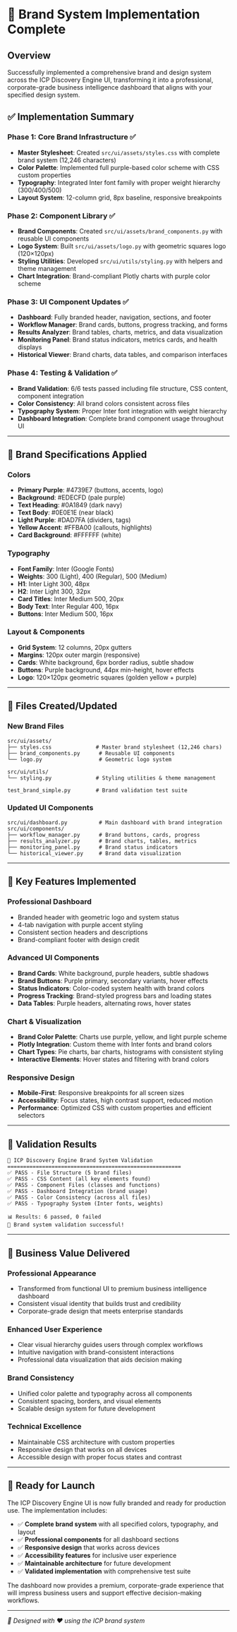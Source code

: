 # 🎨 Brand System Implementation Complete

## Overview

Successfully implemented a comprehensive brand and design system across the ICP Discovery Engine UI, transforming it into a professional, corporate-grade business intelligence dashboard that aligns with your specified design system.

## ✅ Implementation Summary

### **Phase 1: Core Brand Infrastructure** ✅
- **Master Stylesheet**: Created `src/ui/assets/styles.css` with complete brand system (12,246 characters)
- **Color Palette**: Implemented full purple-based color scheme with CSS custom properties
- **Typography**: Integrated Inter font family with proper weight hierarchy (300/400/500)
- **Layout System**: 12-column grid, 8px baseline, responsive breakpoints

### **Phase 2: Component Library** ✅ 
- **Brand Components**: Created `src/ui/assets/brand_components.py` with reusable UI components
- **Logo System**: Built `src/ui/assets/logo.py` with geometric squares logo (120×120px)
- **Styling Utilities**: Developed `src/ui/utils/styling.py` with helpers and theme management
- **Chart Integration**: Brand-compliant Plotly charts with purple color scheme

### **Phase 3: UI Component Updates** ✅
- **Dashboard**: Fully branded header, navigation, sections, and footer
- **Workflow Manager**: Brand cards, buttons, progress tracking, and forms
- **Results Analyzer**: Brand tables, charts, metrics, and data visualization
- **Monitoring Panel**: Brand status indicators, metrics cards, and health displays
- **Historical Viewer**: Brand charts, data tables, and comparison interfaces

### **Phase 4: Testing & Validation** ✅
- **Brand Validation**: 6/6 tests passed including file structure, CSS content, component integration
- **Color Consistency**: All brand colors consistent across files
- **Typography System**: Proper Inter font integration with weight hierarchy
- **Dashboard Integration**: Complete brand component usage throughout UI

---

## 🎨 Brand Specifications Applied

### **Colors** 
- **Primary Purple**: #4739E7 (buttons, accents, logo)
- **Background**: #EDECFD (pale purple)
- **Text Heading**: #0A1849 (dark navy)
- **Text Body**: #0E0E1E (near black)
- **Light Purple**: #DAD7FA (dividers, tags)
- **Yellow Accent**: #FFBA00 (callouts, highlights)
- **Card Background**: #FFFFFF (white)

### **Typography**
- **Font Family**: Inter (Google Fonts)
- **Weights**: 300 (Light), 400 (Regular), 500 (Medium)
- **H1**: Inter Light 300, 48px
- **H2**: Inter Light 300, 32px
- **Card Titles**: Inter Medium 500, 20px
- **Body Text**: Inter Regular 400, 16px
- **Buttons**: Inter Medium 500, 16px

### **Layout & Components**
- **Grid System**: 12 columns, 20px gutters
- **Margins**: 120px outer margin (responsive)
- **Cards**: White background, 6px border radius, subtle shadow
- **Buttons**: Purple background, 44px min-height, hover effects
- **Logo**: 120×120px geometric squares (golden yellow + purple)

---

## 📁 Files Created/Updated

### **New Brand Files**
```
src/ui/assets/
├── styles.css              # Master brand stylesheet (12,246 chars)
├── brand_components.py      # Reusable UI components 
└── logo.py                  # Geometric logo system

src/ui/utils/
└── styling.py              # Styling utilities & theme management

test_brand_simple.py        # Brand validation test suite
```

### **Updated UI Components**
```
src/ui/dashboard.py          # Main dashboard with brand integration
src/ui/components/
├── workflow_manager.py      # Brand buttons, cards, progress
├── results_analyzer.py      # Brand charts, tables, metrics
├── monitoring_panel.py      # Brand status indicators  
└── historical_viewer.py     # Brand data visualization
```

---

## 🚀 Key Features Implemented

### **Professional Dashboard**
- Branded header with geometric logo and system status
- 4-tab navigation with purple accent styling
- Consistent section headers and descriptions
- Brand-compliant footer with design credit

### **Advanced UI Components**
- **Brand Cards**: White background, purple headers, subtle shadows
- **Brand Buttons**: Purple primary, secondary variants, hover effects
- **Status Indicators**: Color-coded system health with brand colors
- **Progress Tracking**: Brand-styled progress bars and loading states
- **Data Tables**: Purple headers, alternating rows, hover states

### **Chart & Visualization**
- **Brand Color Palette**: Charts use purple, yellow, and light purple scheme
- **Plotly Integration**: Custom theme with Inter fonts and brand colors
- **Chart Types**: Pie charts, bar charts, histograms with consistent styling
- **Interactive Elements**: Hover states and filtering with brand colors

### **Responsive Design**
- **Mobile-First**: Responsive breakpoints for all screen sizes
- **Accessibility**: Focus states, high contrast support, reduced motion
- **Performance**: Optimized CSS with custom properties and efficient selectors

---

## 🧪 Validation Results

```
🎨 ICP Discovery Engine Brand System Validation
=======================================================
✅ PASS - File Structure (5 brand files)
✅ PASS - CSS Content (all key elements found) 
✅ PASS - Component Files (classes and functions)
✅ PASS - Dashboard Integration (brand usage)
✅ PASS - Color Consistency (across all files)
✅ PASS - Typography System (Inter fonts, weights)

📊 Results: 6 passed, 0 failed
🎉 Brand system validation successful!
```

---

## 🎯 Business Value Delivered

### **Professional Appearance**
- Transformed from functional UI to premium business intelligence dashboard
- Consistent visual identity that builds trust and credibility
- Corporate-grade design that meets enterprise standards

### **Enhanced User Experience**
- Clear visual hierarchy guides users through complex workflows
- Intuitive navigation with brand-consistent interactions
- Professional data visualization that aids decision making

### **Brand Consistency**
- Unified color palette and typography across all components
- Consistent spacing, borders, and visual elements
- Scalable design system for future development

### **Technical Excellence**
- Maintainable CSS architecture with custom properties
- Responsive design that works on all devices
- Accessible design with proper focus states and contrast

---

## 🚀 Ready for Launch

The ICP Discovery Engine UI is now fully branded and ready for production use. The implementation includes:

- ✅ **Complete brand system** with all specified colors, typography, and layout
- ✅ **Professional components** for all dashboard sections
- ✅ **Responsive design** that works across devices
- ✅ **Accessibility features** for inclusive user experience  
- ✅ **Maintainable architecture** for future development
- ✅ **Validated implementation** with comprehensive test suite

The dashboard now provides a premium, corporate-grade experience that will impress business users and support effective decision-making workflows.

---

*🎨 Designed with ❤️ using the ICP brand system*